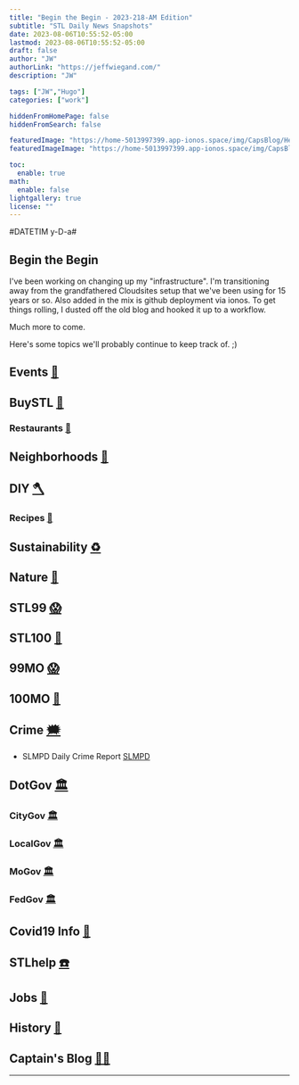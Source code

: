 ```yaml
---
title: "Begin the Begin - 2023-218-AM Edition"
subtitle: "STL Daily News Snapshots"
date: 2023-08-06T10:55:52-05:00
lastmod: 2023-08-06T10:55:52-05:00
draft: false
author: "JW"
authorLink: "https://jeffwiegand.com/"
description: "JW"

tags: ["JW","Hugo"]
categories: ["work"]

hiddenFromHomePage: false
hiddenFromSearch: false

featuredImage: "https://home-5013997399.app-ionos.space/img/CapsBlog/Header01.png"
featuredImageImage: "https://home-5013997399.app-ionos.space/img/CapsBlog/Header01.png"

toc:
  enable: true
math:
  enable: false
lightgallery: true
license: ""
---
```


#DATETIM y-D-a#

## Begin the Begin

I've been working on changing up my "infrastructure".
I'm transitioning away from the grandfathered Cloudsites setup that we've been using for 15 years or so.
Also added in the mix is github deployment via ionos.
To get things rolling, I dusted off the old blog and hooked it up to a workflow.

Much more to come.

Here's some topics we'll probably continue to keep track of. ;)


<!--more-->

## Events [📆](https://stlouist.com/STLevents)
## BuySTL [👜](https://stlouist.com/bUySTL)
### Restaurants [🍲](https://stlouist.com/bUySTL/restaurants)
## Neighborhoods [🏡](https://stlouist.com/g2g2/neighborhoods)
## DIY [🪓](https://stlouist.com/DIY)
### Recipes [📇](https://stlouist.com/recipes)
## Sustainability [♻️](https://stlouist.com/sustainability)
## Nature [🦝](https://stlouist.com/node/16389)
## STL99 [😱](https://stlouist.com/STL99)
## STL100 [💯](https://stlouist.com/STL100)
## 99MO [😱](https://stlouist.com/99MO)
## 100MO [💯](https://stlouist.com/100MO)
## Crime [🗯](https://stlouist.com/crime)
* SLMPD Daily Crime Report [SLMPD](https://www.slmpd.org/DCAHReport.shtml)
## DotGov [🏛](https://stlouist.com/DotGov)
### CityGov [🏛](https://stlouist.com/CityGov)
### LocalGov [🏛](https://stlouist.com/OpenGov)
### MoGov [🏛](https://stlouist.com/MoLeg)
### FedGov [🏛](https://stlouist.com/OpenGov)
## Covid19 Info [🦠](https://stlouist.com/Covid19)
## STLhelp [☎️](https://stlouist.com/STLhelp)
## Jobs [📄](https://stlouist.com/STLhelp/jobs)
## History [🦕](https://stlouist.com/History)
## Captain's Blog [🏴‍☠️](https://stlouist.com/CapsBlog)

----



